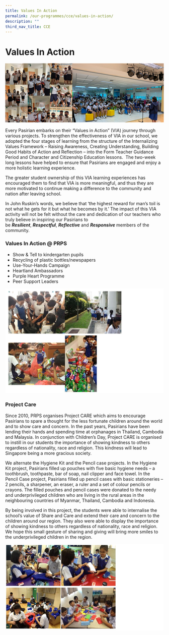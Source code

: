 ```yaml
---
title: Values In Action
permalink: /our-programmes/cce/values-in-action/
description: ""
third_nav_title: CCE
---
```

# **Values In Action**

![](/images/Info%20Pic/cce2.png)



Every Pasirian embarks on their “Values in Action” (VIA) journey through various projects. To strengthen the effectiveness of VIA in our school, we adopted the four stages of learning from the structure of the Internalizing Values Framework – Raising Awareness, Creating Understanding, Building Good Habits of Action and Reflection – into the Form Teacher Guidance Period and Character and Citizenship Education lessons.  The two-week long lessons have helped to ensure that Pasirians are engaged and enjoy a more holistic learning experience.

The greater student ownership of this VIA learning experiences has encouraged them to find that VIA is more meaningful, and thus they are more motivated to continue making a difference to the community and nation after leaving school.

In John Ruskin’s words, we believe that ‘the highest reward for man’s toil is not what he gets for it but what he becomes by it.’ The impact of this VIA activity will not be felt without the care and dedication of our teachers who truly believe in inspiring our Pasirians to be **_Resilient_**, **_Respectful_**, _**Reflective**_ and _**Responsive**_ members of the community.

### Values In Action @ PRPS

*   Show & Tell to kindergarten pupils
*   Recycling of plastic bottles/newspapers
*   Use-Your-Hands Campaign
*   Heartland Ambassadors
*   Purple Heart Programme
*   Peer Support Leaders

![](/images/VIA.jpg)

### Project Care

Since 2010, PRPS organises Project CARE which aims to encourage Pasirians to spare a thought for the less fortunate children around the world and to show care and concern. In the past years, Pasirians have been lending their hands and spending time at orphanages in Thailand, Cambodia and Malaysia. In conjunction with Children’s Day, Project CARE is organised to instill in our students the importance of showing kindness to others regardless of nationality, race and religion. This kindness will lead to Singapore being a more gracious society.

We alternate the Hygiene Kit and the Pencil case projects. In the Hygiene Kit project, Pasirians filled up pouches with five basic hygiene needs – a toothbrush, toothpaste, bar of soap, nail clipper and face towel. In the Pencil Case project, Pasirians filled up pencil cases with basic stationeries – 2 pencils, a sharpener, an eraser, a ruler and a set of colour pencils or crayons. The filled pouches and pencil cases were donated to the needy and underprivileged children who are living in the rural areas in the neighbouring countries of Myanmar, Thailand, Cambodia and Indonesia.

By being involved in this project, the students were able to internalise the school’s value of Share and Care and extend their care and concern to the children around our region. They also were able to display the importance of showing kindness to others regardless of nationality, race and religion. We hope this small gesture of sharing and giving will bring more smiles to the underprivileged children in the region.

![](/images/VIA-1.jpg)